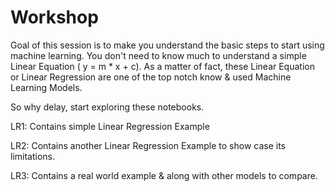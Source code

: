 # Workshop


Goal of this session is to make you understand the basic steps to start using machine learning. You don't need to know much to understand a simple Linear Equation ( y = m * x + c). As a matter of fact, these Linear Equation or Linear Regression are one of the top notch know & used Machine Learning Models.

So why delay, start exploring these notebooks.


LR1: Contains simple Linear Regression Example

LR2: Contains another Linear Regression Example to show case its limitations.

LR3: Contains a real world example & along with other models to compare.
